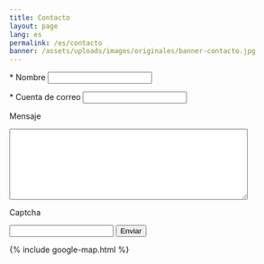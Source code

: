 ```yaml
---
title: Contacto
layout: page
lang: es
permalink: /es/contacto
banner: /assets/uploads/images/originales/banner-contacto.jpg
---
```



<form enctype="multipart/form-data" action="https://paneles.gestiondecuenta.com/comprobar-formulario/" method="POST" id ="formGenGdc" onsubmit="return ValidarCaptcha();">

<label for="nombre">* Nombre</label>
<input type="text" name="nombre" class="todo"  />

<label for="email">* Cuenta de correo</label>
<input type="email" name="email" class="todo"  />

<label for="mensaje">Mensaje</label>
<textarea name="mensaje" class="todo" rows="8" cols="50"></textarea>

<label for="entradaVerificacion">Captcha</label>
<input type="hidden" value="" id="verificacionOculto" name="verificacionOculto"/>
<div id="muestraVerificacion"></div>
<input type="text" id="entradaVerificacion" name="entradaVerificacion" />


<input type="hidden" name="redirigir" class="" value="http://tkn.txorua.com/es/gracias.html" />
<input type="hidden" name="recipe" class="" value="txorua@txorua.com" />
<input type="hidden" name="asunto" class="" value="Envío formulario desde txorua.com" />
<input type="hidden" name="required" class="" value="nombre;email" />
<input type="hidden" name="dominio" class="" value="txorua.com" />
<input type="hidden" name="idioma" class="" value="es" />
<input type="submit" name="enviar" class="" value="Enviar" />

</form>

<script type="text/javascript">
  var a = Math.ceil(Math.random() * 10);
  var b = Math.ceil(Math.random() * 10);
  var c = a + b;
  function GenerarCaptcha(){
    var hidden = document.getElementById("verificacionOculto");
    var inputField = document.getElementById("entradaVerificacion");
    var muestra = document.getElementById("muestraVerificacion");
    muestra.innerHTML = a + " + " + b + " = ";
    hidden.value = c ;
  }
  function ValidarCaptcha(){
    var inputField = document.getElementById("entradaVerificacion");
    if (inputField.value == c) return true;
    else{inputField.style.color="red"; return false;}
  }
  GenerarCaptcha();
</script>


{% include google-map.html %}
